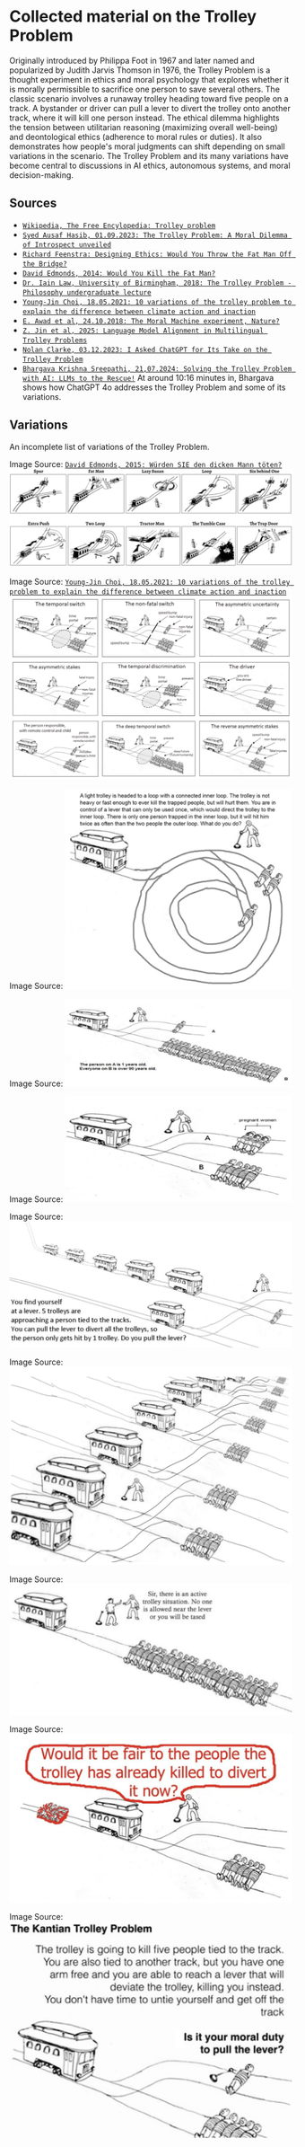 # Collected material on the Trolley Problem

Originally introduced by Philippa Foot in 1967 and later named and popularized by Judith Jarvis Thomson in 1976, the Trolley Problem is a thought experiment in ethics and moral psychology that explores whether it is morally permissible to sacrifice one person to save several others.
The classic scenario involves a runaway trolley heading toward five people on a track. A bystander or driver can pull a lever to divert the trolley onto another track, where it will kill one person instead.
The ethical dilemma highlights the tension between utilitarian reasoning (maximizing overall well-being) and deontological ethics (adherence to moral rules or duties). It also demonstrates how people's moral judgments can shift depending on small variations in the scenario.
The Trolley Problem and its many variations have become central to discussions in AI ethics, autonomous systems, and moral decision-making.

## Sources

* [`Wikipedia, The Free Encylopedia: Trolley problem`](https://en.wikipedia.org/wiki/Trolley_problem)
* [`Syed Ausaf Hasib, 01.09.2023: The Trolley Problem: A Moral Dilemma of Introspect unveiled`](https://www.ldsnitjsr.in/post/the-trolley-problem-a-moral-dilemma-of-introspect-unveiled)
* [`Richard Feenstra: Designing Ethics: Would You Throw the Fat Man Off the Bridge?`](https://www.decisionskills.com/the-trolley-problem.html)
* [`David Edmonds, 2014: Would You Kill the Fat Man?`](https://press.princeton.edu/books/hardcover/9780691154022/would-you-kill-the-fat-man?srsltid=AfmBOorrCc9idOXvlQOtzDtZlI9Ob5N8ZLJ1kwL7oqBPFZFVoE65nh8I)
* [`Dr. Iain Law, University of Birmingham, 2018: The Trolley Problem - Philosophy undergraduate lecture`](https://www.youtube.com/watch?v=0ghDWYNVjY8)
* [`Young-Jin Choi, 18.05.2021: 10 variations of the trolley problem to explain the difference between climate action and inaction`](https://www.linkedin.com/pulse/10-variations-trolley-problem-explain-difference-young-jin-choi-frsa/)
* [`E. Awad et al, 24.10.2018: The Moral Machine experiment, Nature?`](https://www.nature.com/articles/s41586-018-0637-6)
* [`Z. Jin et al, 2025: Language Model Alignment in Multilingual Trolley Problems`](https://arxiv.org/abs/2407.02273)
* [`Nolan Clarke, 03.12.2023: I Asked ChatGPT for Its Take on the Trolley Problem`](https://nolanclarke.medium.com/i-asked-chatgpt-for-its-take-on-the-trolley-problem-e3ebf1ff51fd)
* [`Bhargava Krishna Sreepathi, 21,07.2024: Solving the Trolley Problem with AI: LLMs to the Rescue!`](https://www.youtube.com/watch?v=lg2K0z4UBYM) At around 10:16 minutes in, 
Bhargava shows how ChatGPT 4o addresses the Trolley Problem and some of its variations.

## Variations

An incomplete list of variations of the Trolley Problem.

Image Source: [`David Edmonds, 2015: Würden SIE den dicken Mann töten?`](https://www.amazon.de/W%C3%BCrden-dicken-Mann-t%C3%B6ten-Trolley-Problem/dp/315011036X)
![Variation of Trolley Problem](images/trol1.png)

Image Source: [`Young-Jin Choi, 18.05.2021: 10 variations of the trolley problem to explain the difference between climate action and inaction`](https://www.linkedin.com/pulse/10-variations-trolley-problem-explain-difference-young-jin-choi-frsa/)
![Variation of Trolley Problem](images/trol111.png)

Image Source:
<img src="images/trol2.png" alt="Variation of Trolley Problem" style="width:80%; height:auto;">

Image Source:
<img src="images/trol3.png" alt="Variation of Trolley Problem" style="width:80%; height:auto;">

Image Source:
<img src="images/trol4.png" alt="Variation of Trolley Problem" style="width:80%; height:auto;">

Image Source:
![Variation of Trolley Problem](images/trol5.png)

Image Source:
![Variation of Trolley Problem](images/trol6.png)

Image Source:
![Variation of Trolley Problem](images/trol8.png)

Image Source:
![Variation of Trolley Problem](images/trol9.png)

Image Source:
![Variation of Trolley Problem](images/trol10.png)











